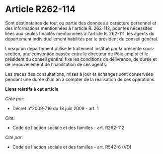 # Article R262-114

Sont destinataires de tout ou partie des données à caractère personnel et des informations mentionnées à l'article R.
262-112, pour les nécessités liées aux seules finalités mentionnées à l'article R. 262-111, les agents du département
individuellement habilités par le président du conseil général. 

Lorsqu'un département utilise le traitement institué par la présente sous-section, une convention passée entre le directeur
de Pôle emploi et le président du conseil général fixe les conditions de délivrance, de durée et de renouvellement de
l'habilitation de ces agents. 

Les traces des consultations, mises à jour et échanges sont conservées pendant une durée d'un an à compter de la réalisation
de ces opérations.

**Liens relatifs à cet article**

_Créé par_:

  - Décret n°2009-716 du 18 juin 2009 - art. 1

_Cite_:

  - Code de l'action sociale et des familles - art. R262-112

_Cité par_:

  - Code de l'action sociale et des familles - art. R542-6 (VD)
